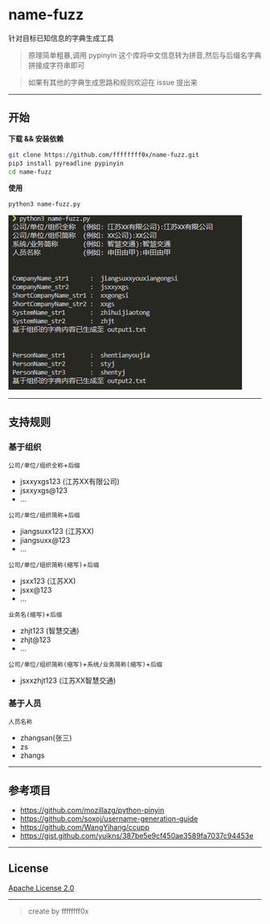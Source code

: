 # name-fuzz

针对目标已知信息的字典生成工具

> 原理简单粗暴,调用 pypinyin 这个库将中文信息转为拼音,然后与后缀名字典拼接成字符串即可

> 如果有其他的字典生成思路和规则欢迎在 issue 提出来

---

## 开始

**下载 && 安装依赖**
```bash
git clone https://github.com/ffffffff0x/name-fuzz.git
pip3 install pyreadline pypinyin
cd name-fuzz
```

**使用**
```bash
python3 name-fuzz.py
```

![](./assets/img/1.png)

---

## 支持规则

### 基于组织

`公司/单位/组织全称`+`后缀`
- jsxxyxgs123 (江苏XX有限公司)
- jsxxyxgs@123
- ...

`公司/单位/组织简称`+`后缀`
- jiangsuxx123 (江苏XX)
- jiangsuxx@123
- ...

`公司/单位/组织简称(缩写)`+`后缀`
- jsxx123 (江苏XX)
- jsxx@123
- ...

`业务名(缩写)`+`后缀`
- zhjt123 (智慧交通)
- zhjt@123
- ...

`公司/单位/组织简称(缩写)`+`系统/业务简称(缩写)`+`后缀`
- jsxxzhjt123 (江苏XX智慧交通)

### 基于人员

`人员名称`
- zhangsan(张三)
- zs
- zhangs

---

## 参考项目

- https://github.com/mozillazg/python-pinyin
- https://github.com/soxoj/username-generation-guide
- https://github.com/WangYihang/ccupp
- https://gist.github.com/yuikns/387be5e9cf450ae3589fa7037c94453e

---

## License

[Apache License 2.0](https://github.com/ffffffff0x/name-fuzz/blob/main/LICENSE)

---

> create by ffffffff0x
